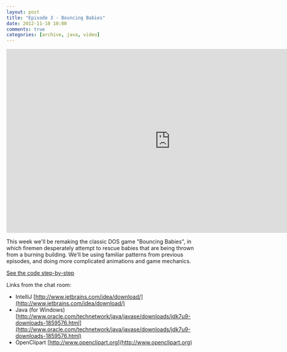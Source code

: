 ```yaml
---
layout: post
title: "Episode 3 - Bouncing Babies"
date: 2012-11-10 10:00
comments: true
categories: [archive, java, video]
---
```


<iframe width="853" height="480" src="http://www.youtube.com/embed/JGf4gh_YvPE?vq=hd720" frameborder="0" allowfullscreen></iframe>

This week we'll be remaking the classic DOS game "Bouncing Babies", in which firemen desperately attempt to rescue babies that are being thrown from a burning building. We'll be using familiar patterns from previous episodes, and doing more complicated animations and game mechanics.

<a href="https://github.com/buildsomethingawesome/121110-bouncing-babies/commits/master">See the code step-by-step</a>

Links from the chat room:

* IntelliJ  [http://www.jetbrains.com/idea/download/](http://www.jetbrains.com/idea/download/)
* Java (for Windows)  [http://www.oracle.com/technetwork/java/javase/downloads/jdk7u9-downloads-1859576.html](http://www.oracle.com/technetwork/java/javase/downloads/jdk7u9-downloads-1859576.html)
* OpenClipart  [http://www.openclipart.org](http://www.openclipart.org)
